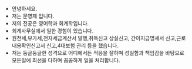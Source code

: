 - 안녕하세요.
- 저는 문영제 입니다.
- 저의 전공은 영어학과 회계학입니다.
- 회계사무실에서 일한 경험이 있습니다.
- 원천세,부가세,전자세금계산서 발행,취득신고 상실신고, 간이지급명세서 신고,근로내용확인신고서 신고,4대보험 관리 등을 했습니다.
- 저는 둥글둥글한 성격으로 어디에서든 적응을 잘하며 성실함과 책임감을 바탕으로 모든일에 최선을 다하며 꼼꼼하게 일을 처리합니다.
 


<!---
Moonyoungje/Moonyoungje is a ✨ special ✨ repository because its `README.md` (this file) appears on your GitHub profile.
You can click the Preview link to take a look at your changes.
--->
